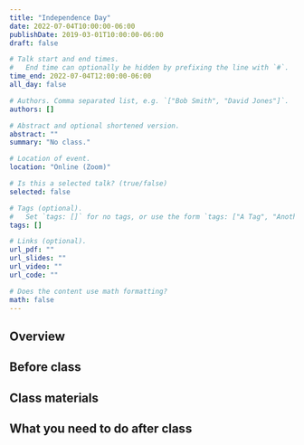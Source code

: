 ```yaml
---
title: "Independence Day"
date: 2022-07-04T10:00:00-06:00
publishDate: 2019-03-01T10:00:00-06:00
draft: false

# Talk start and end times.
#   End time can optionally be hidden by prefixing the line with `#`.
time_end: 2022-07-04T12:00:00-06:00
all_day: false

# Authors. Comma separated list, e.g. `["Bob Smith", "David Jones"]`.
authors: []

# Abstract and optional shortened version.
abstract: ""
summary: "No class."

# Location of event.
location: "Online (Zoom)"

# Is this a selected talk? (true/false)
selected: false

# Tags (optional).
#   Set `tags: []` for no tags, or use the form `tags: ["A Tag", "Another Tag"]` for one or more tags.
tags: []

# Links (optional).
url_pdf: ""
url_slides: ""
url_video: ""
url_code: ""

# Does the content use math formatting?
math: false
---
```




## Overview


## Before class


## Class materials


## What you need to do after class
